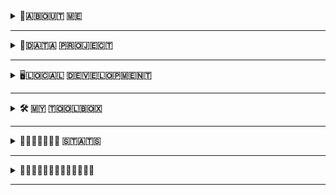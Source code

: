 <div align='left' id="Resume">
<details>
<summary>🪪<strong>🇦🇧🇴🇺🇹 🇲🇪</strong></summary>

#### 💻Data Engineer

#### 📚 Изучаю инструменты и методы для работы с данными:
<div align="left">
📋 Python <br>
📋 SQL (PostgreSQL, ClickHouse) <br>
📋 Linux <br>
📋 Docker <br>
</div>

#### 🎯 Использую свой опыт и знания для создания решений в области данных. 
💾 Ниже представлен мои проект по работе с данными, а также прохождение практик курсов по Python, SQL и др.

<br>
<br>
<div align="center">
<a href='https://t.me/DmitryTyurin' target="_blank"><img alt="Static Badge" src="https://img.shields.io/badge/Telegram-white?style=flat&logo=telegram&logoColor=white&color=%233c9bd5"></a>
<a href="mailto:dwtyurin@mail.com"><img alt="mail Badge" src="https://img.shields.io/badge/Mail.ru-white?style=flat&logoColor=white&logo=mail.ru&color=%233c9bd5"></a>
<a href="mailto:dwtyurin@gmail.com"><img alt="gmail Badge" src="https://img.shields.io/badge/Gmail-white?style=flat&logoColor=white&logo=gmail&color=%233c9bd5"></a>
<br>
</div>
</details>
</div>

---

<div align='left' id="data_project">
<details>
<summary>📓<strong>🇩🇦🇹🇦 🇵🇷🇴🇯🇪🇨🇹</strong></summary>

<br>
<a href="https://github.com/DmitryTyurin/DataProjects" title="Data Structures"><img align="center" height="115" src="https://github-readme-stats.vercel.app/api/pin/?username=DmitryTyurin&repo=DataProjects&theme=vision-friendly-dark&border_radius=10"></a>
<br>

<h4 align="center">
  <a href="https://github.com/DmitryTyurin?tab=repositories" title="Show Repositories">🔎 Полный список проектов 🔍</a>
</h4>

</details>
</div>

---
<div align='left' id="data_project">
<details>
<summary>🖥️<strong>🇱🇴🇨🇦🇱 🇩🇪🇻🇪🇱🇴🇵🇲🇪🇳🇹</strong></summary>
<br>
<a href="https://github.com/DmitryTyurin/services" title="Data Structures"><img align="center" height="115" src="https://github-readme-stats.vercel.app/api/pin/?username=DmitryTyurin&repo=services&theme=vision-friendly-dark&border_radius=10"></a>


<h4 align="center">
  <a href="https://github.com/DmitryTyurin?tab=repositories" title="Show Repositories">🔎 Полный список проектов 🔍</a>
</h4>


</details>
</div>

---

<div aligin='left' id="My_Toolbox">
<details>
<summary align="left"> <strong>🛠️ 🇲🇾 🇹🇴🇴🇱🇧🇴🇽</strong></summary>

<br>

<h4 align="center">Languages</h4>
<img src="https://skillicons.dev/icons?i=python,scala">
<br>

<h4 align="center">Framework & Libs</h4>
<img height="40" alt="python" src="https://github.com/marwin1991/profile-technology-icons/assets/76012086/24b02d77-2f28-43c7-b5d6-e15e3395851b">
&nbsp
<img height="40" alt="numpy" src="https://raw.githubusercontent.com/devicons/devicon/6910f0503efdd315c8f9b858234310c06e04d9c0/icons/numpy/numpy-original.svg">
&nbsp
<img src="https://skillicons.dev/icons?i=selenium">
&nbsp
<img height="60" alt="pyspark" src="https://user-images.githubusercontent.com/25181517/184357834-eba1eee1-6074-4b9c-8ed3-5373868096cc.png">
<br>

<h4 align="center">DB & Broker</h4>
<img height="47" alt="clickhouse" src="https://cdn.freelogovectors.net/wp-content/uploads/2022/03/clickhouse_logo_freelogovectors.net_.png">
&nbsp
<img height="47" alt="gp" src="https://www.vectorlogo.zone/logos/greenplum/greenplum-icon.svg">
&nbsp
<img src="https://skillicons.dev/icons?i=postgresql,mysql,mongodb,kafka,rabbitmq">
<br>

<h4 align="center">Control Version</h4>
<img src="https://skillicons.dev/icons?i=git,gitlab,github">
<br>

<h4 align="center">DevOps</h4>
<img src="https://skillicons.dev/icons?i=docker,linux,bash,powershell">
<br>

<h4 align="center">Tools</h4>
<img src="https://skillicons.dev/icons?i=pycharm,idea">
&nbsp
<img height="47" alt="dbeaver" src="https://raw.githubusercontent.com/devicons/devicon/6910f0503efdd315c8f9b858234310c06e04d9c0/icons/dbeaver/dbeaver-original.svg">
&nbsp
<img height="40" alt="airflow" src="https://raw.githubusercontent.com/devicons/devicon/6910f0503efdd315c8f9b858234310c06e04d9c0/icons/apacheairflow/apacheairflow-original.svg">
&nbsp
<img height="40" alt="superset" src="https://static.tildacdn.com/tild3331-6439-4530-a166-396530636539/Superset_logo.png">
&nbsp
<img height="50" alt="jira" src="https://raw.githubusercontent.com/devicons/devicon/6910f0503efdd315c8f9b858234310c06e04d9c0/icons/jira/jira-original.svg">
&nbsp
<img height="40" alt="confluence" src="https://raw.githubusercontent.com/devicons/devicon/6910f0503efdd315c8f9b858234310c06e04d9c0/icons/confluence/confluence-original.svg">
&nbsp
<img height="40" alt="slack" src="https://raw.githubusercontent.com/devicons/devicon/6910f0503efdd315c8f9b858234310c06e04d9c0/icons/slack/slack-original.svg">
&nbsp
<img height="40" alt="mattermost" src="https://cdn.icon-icons.com/icons2/2389/PNG/512/mattermost_logo_icon_145078.png">
<br>

</details>
</div>

---

<div aligin='left' id="GitHub_Stats">
<details>
<summary align="left"> <strong>🎢🇬🇮🇹🇭🇺🇧 🇸🇹🇦🇹🇸</strong></summary>

<br>

<div id="header" align="center">

<img width="800" height="200" src="https://streak-stats.demolab.com?user=DmitryTyurin&theme=highcontrast&hide_border=true&border_radius=5&card_width=800">

<img width="420" height="200" src="https://github-readme-stats.vercel.app/api?username=DmitryTyurin&show_icons=true&theme=vision-friendly-dark">
<img width="380" height="200" src="https://github-readme-stats.vercel.app/api/top-langs/?username=DmitryTyurin&size_weight=0.0005&count_weight=0.3&layout=compact&theme=vision-friendly-dark">

</div>


<div id="header" align="center">
  <img src="https://komarev.com/ghpvc/?username=DmitryTyurin&style=for-the-badge&color=orange" alt=""/>
</div>
</details>
</div>

---

<div aligin='left' id="certificates">
<details>
<summary align="left"> <strong>📜🇨🇪🇷🇹🇮🇫🇮🇨🇦🇹🇪🇸</strong></summary>

<br>
<br>
<div aligin='left' id="Python">
<details>
<summary align="left"> <strong>Python</strong></summary>
<br>

<br>
</details>
</div>

<br>
<div aligin='left' id="SQL">
<details>
<summary align="left"> <strong>SQL & DB</strong></summary>
<br>

[![Превью ClickHouse]](certificates/ClickHouse%20для%20аналитика.pdf)

<iframe src="ertificates/ClickHouse%20для%20аналитика.pdf" width="412" height="300"></iframe>

<br>
</details>
</div>

<br>
<div aligin='left' id="Other">
<details>
<summary align="left"> <strong>Other</strong></summary>
<br>
<br>

</details>
</div>

<br>

</details>
</div>

---